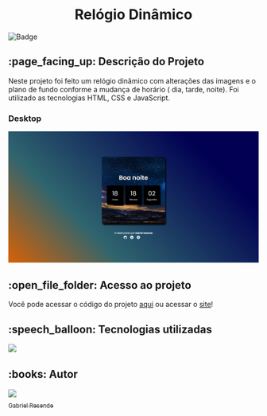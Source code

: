 <h1 align="center">Relógio Dinâmico</h1>

![Badge](http://img.shields.io/static/v1?label=STATUS&message=EmConstrução&color=yellow&style=for-the-badge)

<h2> :page_facing_up: Descrição do Projeto</h2>

Neste projeto foi feito um relógio dinâmico com alterações das imagens e o plano de fundo conforme a mudança de horário ( dia, tarde, noite). Foi utilizado as tecnologias HTML, CSS e JavaScript.

<h3>Desktop</h3>
<img src="https://raw.githubusercontent.com/ResendeG/Horas/main/img/print.png" width=1000>

<h2> :open_file_folder: Acesso ao projeto</h2>

Você pode acessar o código do projeto <a href="https://github.com/ResendeG/Horas">aqui</a> ou acessar o <a href="https://relogiodinamico-nine.vercel.app/">site</a>!

<h2> :speech_balloon: Tecnologias utilizadas </h2>

<img src="https://user-images.githubusercontent.com/109033101/233857262-b95a98cb-745b-40c7-ae99-b864b130bd72.png" width=150>
<h2> :books: Autor </h2

| [<img src="https://avatars.githubusercontent.com/u/109033101?v=4" width=100><br><sub>Gabriel Resende</sub>](https://github.com/ResendeG) |
| :---: |
